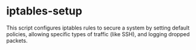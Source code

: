 # iptables-setup
This script configures iptables rules to secure a system by setting default policies, allowing specific types of traffic (like SSH), and logging dropped packets.
